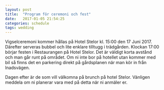 ```yaml
---
layout: post
title:  "Program för ceremoni och fest"
date:   2017-01-05 21:54:25
categories: schedule
tags: wedding
---
```

Vigselceremoni kommer hållas på Hotel Stelor kl. 15:00 den 17 Juni 2017. Därefter serveras bubbel och lite enklare tilltugg i trädgården. Klockan 17:00 börjar festen i Restaurangen på Hotel Stelor. Det är väldigt korta avstånd och man går runt på området. Om ni inte bor på hotellet utan kommer med bil så finns det en parkering direkt på gårdsplanen när man kör in från lnadsvägen.

Dagen efter är de som vill välkomna på brunch på hotel Stelor. Vänligen meddela om ni planerar vara med på detta när ni anmäler er.
